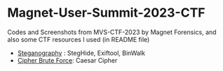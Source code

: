 # Magnet-User-Summit-2023-CTF
Codes and Screenshots from MVS-CTF-2023 by Magnet Forensics, and also some CTF resources I used (in README file)

- [Steganography](https://aperisolve.fr/) : StegHide, Exiftool, BinWalk
- [Cipher Brute Force](https://www.dcode.fr/caesar-cipher): Caesar Cipher
